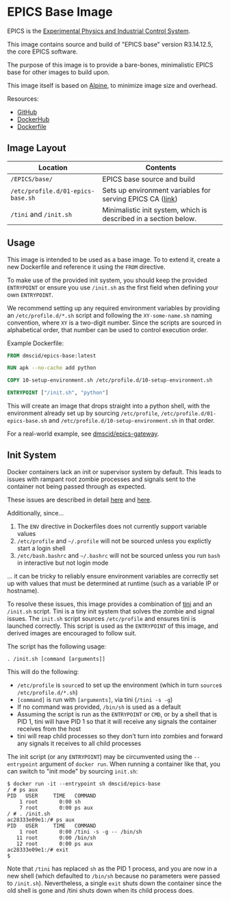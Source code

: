# EPICS Base Image

EPICS is the [Experimental Physics and Industrial Control System](http://www.aps.anl.gov/epics/).

This image contains source and build of "EPICS base" version R3.14.12.5, the core EPICS software.

The purpose of this image is to provide a bare-bones, minimalistic EPICS base for other images to build upon.

This image itself is based on [Alpine](https://hub.docker.com/_/alpine/), to minimize image size and overhead.

Resources:
- [GitHub](https://github.com/DMSC-Instrument-Data/plankton-misc/tree/master/docker/epics-base)
- [DockerHub](https://hub.docker.com/r/dmscid/epics-base/)
- [Dockerfile](https://github.com/DMSC-Instrument-Data/plankton-misc/blob/master/docker/epics-base/Dockerfile)


## Image Layout

Location | Contents
-------- | --------
`/EPICS/base/` | EPICS base source and build
`/etc/profile.d/01-epics-base.sh` | Sets up environment variables for serving EPICS CA ([link](ttps://github.com/DMSC-Instrument-Data/plankton-misc/blob/master/docker/epics-base/copyroot/etc/profile.d/01-epics-base.sh))
`/tini` and `/init.sh` | Minimalistic init system, which is described in a section below.


## Usage

This image is intended to be used as a base image. To to extend it, create a new Dockerfile and reference it using the `FROM` directive.

To make use of the provided init system, you should keep the provided `ENTRYPOINT` or ensure you use `/init.sh` as the first field when defining your own `ENTRYPOINT`.

We recommend setting up any required environment variables by providing an `/etc/profile.d/*.sh` script and following the `XY-some-name.sh` naming convention, where `XY` is a two-digit number. Since the scripts are sourced in alphabetical order, that number can be used to control execution order.

Example Dockerfile:
```dockerfile
FROM dmscid/epics-base:latest

RUN apk --no-cache add python

COPY 10-setup-environment.sh /etc/profile.d/10-setup-environment.sh

ENTRYPOINT ["/init.sh", "python"]
```

This will create an image that drops straight into a python shell, with the environment already set up by sourcing `/etc/profile`, `/etc/profile.d/01-epics-base.sh` and `/etc/profile.d/10-setup-environment.sh` in that order.

For a real-world example, see [dmscid/epics-gateway](https://hub.docker.com/r/dmscid/epics-gateway/).


## Init System

Docker containers lack an init or supervisor system by default. This leads to issues with rampant root zombie processes and signals sent to the container not being passed through as expected. 

These issues are described in detail [here](https://blog.phusion.nl/2015/01/20/docker-and-the-pid-1-zombie-reaping-problem/) and [here](http://blog.dscpl.com.au/2015/12/issues-with-running-as-pid-1-in-docker.html).

Additionally, since...

1. The `ENV` directive in Dockerfiles does not currently support variable values
2. `/etc/profile` and `~/.profile` will not be sourced unless you explictly start a login shell
3. `/etc/bash.bashrc` and `~/.bashrc` will not be sourced unless you run `bash` in interactive but not login mode

... it can be tricky to reliably ensure environment variables are correctly set up with values that must be determined at runtime (such as a variable IP or hostname).

To resolve these issues, this image provides a combination of [tini](https://github.com/krallin/tini) and an `/init.sh` script. Tini is a tiny init system that solves the zombie and signal issues. The `init.sh` script sources `/etc/profile` and ensures tini is launched correctly. This script is used as the `ENTRYPOINT` of this image, and derived images are encouraged to follow suit.

The script has the following usage:
```
. /init.sh [command [arguments]]
```

This will do the following:
- `/etc/profile` is `source`d to set up the environment (which in turn `source`s `/etc/profile.d/*.sh`)
- `[command]` is run with `[arguments]`, via tini (`/tini -s -g`)
- If no command was provided, `/bin/sh` is used as a default
- Assuming the script is run as the `ENTRYPOINT` or `CMD`, or by a shell that is PID 1, tini will have PID 1 so that it will receive any signals the container receives from the host
- tini will reap child processes so they don't turn into zombies and forward any signals it receives to all child processes

The init script (or any `ENTRYPOINT`) may be circumvented using the `--entrypoint` argument of `docker run`. When running a container like that, you can switch to "init mode" by sourcing `init.sh`:
```
$ docker run -it --entrypoint sh dmscid/epics-base
/ # ps aux
PID   USER     TIME   COMMAND
    1 root       0:00 sh
    7 root       0:00 ps aux
/ # . /init.sh
ac28333e09e1:/# ps aux
PID   USER     TIME   COMMAND
    1 root       0:00 /tini -s -g -- /bin/sh
   11 root       0:00 /bin/sh
   12 root       0:00 ps aux
ac28333e09e1:/# exit
$
```
Note that `/tini` has replaced `sh` as the PID 1 process, and you are now in a new shell (which defaulted to `/bin/sh` because no parameters were passed to `/init.sh`). Nevertheless, a single `exit` shuts down the container since the old shell is gone and /tini shuts down when its child process does.

